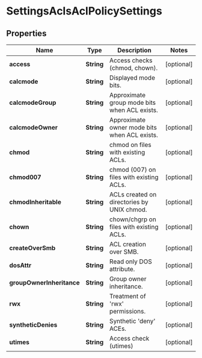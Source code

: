 
# SettingsAclsAclPolicySettings

## Properties
Name | Type | Description | Notes
------------ | ------------- | ------------- | -------------
**access** | **String** | Access checks (chmod, chown). |  [optional]
**calcmode** | **String** | Displayed mode bits. |  [optional]
**calcmodeGroup** | **String** | Approximate group mode bits when ACL exists. |  [optional]
**calcmodeOwner** | **String** | Approximate owner mode bits when ACL exists. |  [optional]
**chmod** | **String** | chmod on files with existing ACLs. |  [optional]
**chmod007** | **String** | chmod (007) on files with existing ACLs. |  [optional]
**chmodInheritable** | **String** | ACLs created on directories by UNIX chmod. |  [optional]
**chown** | **String** | chown/chgrp on files with existing ACLs. |  [optional]
**createOverSmb** | **String** | ACL creation over SMB. |  [optional]
**dosAttr** | **String** |  Read only DOS attribute. |  [optional]
**groupOwnerInheritance** | **String** | Group owner inheritance. |  [optional]
**rwx** | **String** | Treatment of &#39;rwx&#39; permissions. |  [optional]
**syntheticDenies** | **String** | Synthetic &#39;deny&#39; ACEs. |  [optional]
**utimes** | **String** | Access check (utimes) |  [optional]



